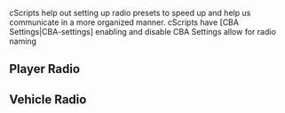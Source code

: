 cScripts help out setting up radio presets to speed up and help us communicate in a more organized manner. cScripts have [CBA Settings|CBA-settings] enabling and disable CBA Settings allow for radio naming 

## Player Radio


## Vehicle Radio